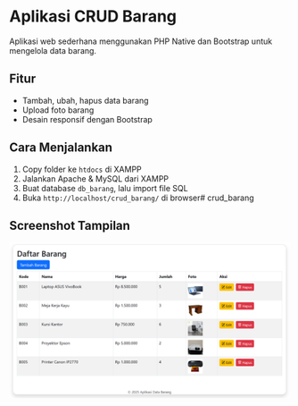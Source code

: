 # Aplikasi CRUD Barang

Aplikasi web sederhana menggunakan PHP Native dan Bootstrap untuk mengelola data barang.

## Fitur
- Tambah, ubah, hapus data barang
- Upload foto barang
- Desain responsif dengan Bootstrap

## Cara Menjalankan
1. Copy folder ke `htdocs` di XAMPP
2. Jalankan Apache & MySQL dari XAMPP
3. Buat database `db_barang`, lalu import file SQL
4. Buka `http://localhost/crud_barang/` di browser# crud_barang

## Screenshot Tampilan
![Tampilan Aplikasi](screenshots/daftarbarang.png)


